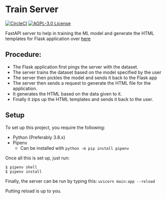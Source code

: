 # Train Server

[![CircleCI](https://circleci.com/gh/charlescsr/train_server.svg?style=svg)](https://circleci.com/gh/charlescsr/train_server) [![AGPL-3.0 License](https://img.shields.io/badge/license-AGPL-green.svg?style=flat)](LICENSE)

FastAPI server to help in training the ML model and generate the HTML templates for Flask application over [here](https://github.com/charlescsr/implogn-visintei-datifing) 

## Procedure:

* The Flask application first pings the server with the dataset.
* The server trains the dataset based on the model specified by the user
* The server then pickles the model and sends it back to the Flask app
* The server then sends a request to generate the HTML file for the application.
* It generates the HTML based on the data given to it.
* Finally it zips up the HTML templates and sends it back to the user.

## Setup

To set up this project, you require the following:

* Python (Preferably 3.8.x)
* Pipenv
  * Can be installed with ```python -m pip install pipenv```

Once all this is set up, just run:

```
$ pipenv shell
$ pipenv install
```

Finally, the server can be run by typing this:
```uvicorn main:app --reload```

Putting reload is up to you.
